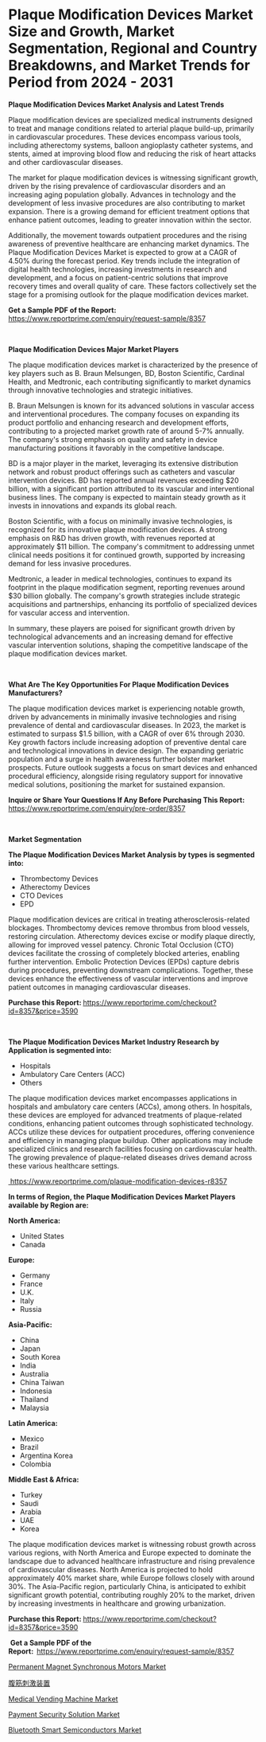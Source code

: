 <p><h1>Plaque Modification Devices Market Size and Growth, Market Segmentation, Regional and Country Breakdowns, and Market Trends for Period from 2024 -  2031</h1></p><p><strong>Plaque Modification Devices Market Analysis and Latest Trends</strong></p>
<p><p>Plaque modification devices are specialized medical instruments designed to treat and manage conditions related to arterial plaque build-up, primarily in cardiovascular procedures. These devices encompass various tools, including atherectomy systems, balloon angioplasty catheter systems, and stents, aimed at improving blood flow and reducing the risk of heart attacks and other cardiovascular diseases.</p><p>The market for plaque modification devices is witnessing significant growth, driven by the rising prevalence of cardiovascular disorders and an increasing aging population globally. Advances in technology and the development of less invasive procedures are also contributing to market expansion. There is a growing demand for efficient treatment options that enhance patient outcomes, leading to greater innovation within the sector.</p><p>Additionally, the movement towards outpatient procedures and the rising awareness of preventive healthcare are enhancing market dynamics. The Plaque Modification Devices Market is expected to grow at a CAGR of 4.50% during the forecast period. Key trends include the integration of digital health technologies, increasing investments in research and development, and a focus on patient-centric solutions that improve recovery times and overall quality of care. These factors collectively set the stage for a promising outlook for the plaque modification devices market.</p></p>
<p><strong>Get a Sample PDF of the Report:&nbsp;</strong> <a href="https://www.reportprime.com/enquiry/request-sample/8357">https://www.reportprime.com/enquiry/request-sample/8357</a></p>
<p>&nbsp;</p>
<p><strong>Plaque Modification Devices Major Market Players</strong></p>
<p><p>The plaque modification devices market is characterized by the presence of key players such as B. Braun Melsungen, BD, Boston Scientific, Cardinal Health, and Medtronic, each contributing significantly to market dynamics through innovative technologies and strategic initiatives.</p><p>B. Braun Melsungen is known for its advanced solutions in vascular access and interventional procedures. The company focuses on expanding its product portfolio and enhancing research and development efforts, contributing to a projected market growth rate of around 5-7% annually. The company's strong emphasis on quality and safety in device manufacturing positions it favorably in the competitive landscape.</p><p>BD is a major player in the market, leveraging its extensive distribution network and robust product offerings such as catheters and vascular intervention devices. BD has reported annual revenues exceeding $20 billion, with a significant portion attributed to its vascular and interventional business lines. The company is expected to maintain steady growth as it invests in innovations and expands its global reach.</p><p>Boston Scientific, with a focus on minimally invasive technologies, is recognized for its innovative plaque modification devices. A strong emphasis on R&D has driven growth, with revenues reported at approximately $11 billion. The company's commitment to addressing unmet clinical needs positions it for continued growth, supported by increasing demand for less invasive procedures.</p><p>Medtronic, a leader in medical technologies, continues to expand its footprint in the plaque modification segment, reporting revenues around $30 billion globally. The company's growth strategies include strategic acquisitions and partnerships, enhancing its portfolio of specialized devices for vascular access and intervention.</p><p>In summary, these players are poised for significant growth driven by technological advancements and an increasing demand for effective vascular intervention solutions, shaping the competitive landscape of the plaque modification devices market.</p></p>
<p>&nbsp;</p>
<p><strong>What Are The Key Opportunities For Plaque Modification Devices Manufacturers?</strong></p>
<p><p>The plaque modification devices market is experiencing notable growth, driven by advancements in minimally invasive technologies and rising prevalence of dental and cardiovascular diseases. In 2023, the market is estimated to surpass $1.5 billion, with a CAGR of over 6% through 2030. Key growth factors include increasing adoption of preventive dental care and technological innovations in device design. The expanding geriatric population and a surge in health awareness further bolster market prospects. Future outlook suggests a focus on smart devices and enhanced procedural efficiency, alongside rising regulatory support for innovative medical solutions, positioning the market for sustained expansion.</p></p>
<p><strong>Inquire or Share Your Questions If Any Before Purchasing This Report:</strong> <a href="https://www.reportprime.com/enquiry/pre-order/8357">https://www.reportprime.com/enquiry/pre-order/8357</a></p>
<p>&nbsp;</p>
<p><strong>Market Segmentation</strong></p>
<p><strong>The Plaque Modification Devices Market Analysis by types is segmented into:</strong></p>
<p><ul><li>Thrombectomy Devices</li><li>Atherectomy Devices</li><li>CTO Devices</li><li>EPD</li></ul></p>
<p><p>Plaque modification devices are critical in treating atherosclerosis-related blockages. Thrombectomy devices remove thrombus from blood vessels, restoring circulation. Atherectomy devices excise or modify plaque directly, allowing for improved vessel patency. Chronic Total Occlusion (CTO) devices facilitate the crossing of completely blocked arteries, enabling further intervention. Embolic Protection Devices (EPDs) capture debris during procedures, preventing downstream complications. Together, these devices enhance the effectiveness of vascular interventions and improve patient outcomes in managing cardiovascular diseases.</p></p>
<p><strong>Purchase this Report:&nbsp;</strong><a href="https://www.reportprime.com/checkout?id=8357&price=3590">https://www.reportprime.com/checkout?id=8357&price=3590</a></p>
<p>&nbsp;</p>
<p><strong>The Plaque Modification Devices Market Industry Research by Application is segmented into:</strong></p>
<p><ul><li>Hospitals</li><li>Ambulatory Care Centers (ACC)</li><li>Others</li></ul></p>
<p><p>The plaque modification devices market encompasses applications in hospitals and ambulatory care centers (ACCs), among others. In hospitals, these devices are employed for advanced treatments of plaque-related conditions, enhancing patient outcomes through sophisticated technology. ACCs utilize these devices for outpatient procedures, offering convenience and efficiency in managing plaque buildup. Other applications may include specialized clinics and research facilities focusing on cardiovascular health. The growing prevalence of plaque-related diseases drives demand across these various healthcare settings.</p></p>
<p><a href="https://www.reportprime.com/plaque-modification-devices-r8357">&nbsp;https://www.reportprime.com/plaque-modification-devices-r8357</a></p>
<p><strong>In terms of Region, the Plaque Modification Devices Market Players available by Region are:</strong></p>
<p>
    <p> <strong> North America: </strong>
        <ul>
            <li>United States</li>
            <li>Canada</li>
        </ul>
        </p> 
    <p> <strong> Europe: </strong>
        <ul>
            <li>Germany</li>
            <li>France</li>
            <li>U.K.</li>
            <li>Italy</li>
            <li>Russia</li>
        </ul>
        </p> 
    <p> <strong> Asia-Pacific: </strong>
        <ul>
            <li>China</li>
            <li>Japan</li>
            <li>South Korea</li>
            <li>India</li>
            <li>Australia</li>
            <li>China Taiwan</li>
            <li>Indonesia</li>
            <li>Thailand</li>
            <li>Malaysia</li>
        </ul>
        </p> 
    <p> <strong> Latin America: </strong>
        <ul>
            <li>Mexico</li>
            <li>Brazil</li>
            <li>Argentina Korea</li>
            <li>Colombia</li>
        </ul>
        </p> 
    <p> <strong> Middle East & Africa: </strong>
        <ul>
            <li>Turkey</li>
            <li>Saudi</li>
            <li>Arabia</li>
            <li>UAE</li>
            <li>Korea</li>
        </ul>
    </p>
    </p>
<p><p>The plaque modification devices market is witnessing robust growth across various regions, with North America and Europe expected to dominate the landscape due to advanced healthcare infrastructure and rising prevalence of cardiovascular diseases. North America is projected to hold approximately 40% market share, while Europe follows closely with around 30%. The Asia-Pacific region, particularly China, is anticipated to exhibit significant growth potential, contributing roughly 20% to the market, driven by increasing investments in healthcare and growing urbanization.</p></p>
<p><strong>Purchase this Report: </strong><a href="https://www.reportprime.com/checkout?id=8357&price=3590">https://www.reportprime.com/checkout?id=8357&price=3590</a></p>
<p>&nbsp;<strong>Get a Sample PDF of the Report:&nbsp;&nbsp;</strong><a href="https://www.reportprime.com/enquiry/request-sample/8357">https://www.reportprime.com/enquiry/request-sample/8357</a></p>
<p><strong></strong></p>
<p><p><a href="https://www.linkedin.com/pulse/permanent-magnet-synchronous-motors-market-growth-segmentation-h1dee?trackingId=jf6hke32TH2PKt1sf6es8A%3D%3D">Permanent Magnet Synchronous Motors Market</a></p><p><a href="https://medium.com/@gordonjast2023/abdominal-muscle-stimulator-market-%E3%81%AF-%E3%82%B3%E3%82%B9%E3%83%88%E7%AE%A1%E7%90%86%E3%81%A8%E5%8A%B9%E7%8E%87%E5%90%91%E4%B8%8A%E3%82%92%E5%84%AA%E5%85%88%E3%81%97%E3%81%BE%E3%81%99-%E3%81%95%E3%82%89%E3%81%AB-%E5%A0%B1%E5%91%8A%E6%9B%B8%E3%81%AF%E5%B8%82%E5%A0%B4%E3%81%AE%E9%9C%80%E8%A6%81%E9%9D%A2%E3%81%A8%E4%BE%9B%E7%B5%A6%E9%9D%A2%E3%81%AE%E4%B8%A1%E6%96%B9%E3%82%92%E3%82%AB%E3%83%90%E3%83%BC%E3%81%97%E3%81%A6%E3%81%84%E3%81%BE%E3%81%99-abdominal-00a637b2e395">腹筋刺激装置</a></p><p><a href="https://github.com/AKSHATREPORTPRIME/Market-Research-Report-List-6/blob/main/medical-vending-machine-market.md">Medical Vending Machine Market</a></p><p><a href="https://issuu.com/reportprime-2/docs/payment-security-solution-market-si_793d758c0e6b27">Payment Security Solution Market</a></p><p><a href="https://issuu.com/reportprime-2/docs/bluetooth-smart-semiconductors-mark_29dcdf9186ad1b">Bluetooth Smart Semiconductors Market</a></p></p>